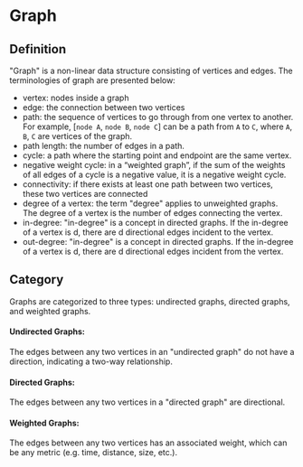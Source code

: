 # Graph

## Definition

"Graph" is a non-linear data structure consisting of vertices and edges. The terminologies of graph are presented below:
- vertex: nodes inside a graph
- edge: the connection between two vertices
- path: the sequence of vertices to go through from one vertex to another. For example, [`node A`, `node B`, `node C`] can be a 
path from `A` to `C`, where `A`, `B`, `C` are vertices of the graph.
- path length: the number of edges in a path.
- cycle: a path where the starting point and endpoint are the same vertex.
- negative weight cycle: in a “weighted graph”, if the sum of the weights of all edges of a cycle is a negative value, it is a negative weight cycle.
- connectivity: if there exists at least one path between two vertices, these two vertices are connected
- degree of a vertex: the term "degree" applies to unweighted graphs. The degree of a vertex is the number of 
edges connecting the vertex.
- in-degree: "in-degree" is a concept in directed graphs. If the in-degree of a vertex is d, there are d directional
edges incident to the vertex.
- out-degree: "in-degree" is a concept in directed graphs. If the in-degree of a vertex is d, there are d directional
edges incident from the vertex.


## Category

Graphs are categorized to three types: undirected graphs, directed graphs, and weighted graphs.

#### Undirected Graphs:
The edges between any two vertices in an "undirected graph" do not have a direction, indicating a two-way relationship.

#### Directed Graphs:
The edges between any two vertices in a "directed graph" are directional.

#### Weighted Graphs:
The edges between any two vertices has an associated weight, which can be any metric (e.g. time, distance, size, etc.).

